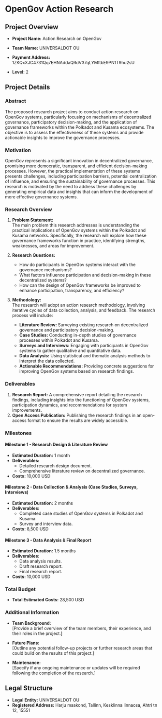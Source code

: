 # OpenGov Action Research

## Project Overview

- **Project Name:** Action Research on OpenGov

- **Team Name:** UNIVERSALDOT OU

- **Payment Address:** 1ZKQxXJC4731Qq7EHNAddaQRdV37qLYMftbE9PN1T9hu2sU

- **Level:** 2

## Project Details

### Abstract

The proposed research project aims to conduct action research on OpenGov systems, particularly focusing on mechanisms of decentralized governance, participatory decision-making, and the application of governance frameworks within the Polkadot and Kusama ecosystems. The objective is to assess the effectiveness of these systems and provide actionable insights to improve the governance processes.

### Motivation

OpenGov represents a significant innovation in decentralized governance, promising more democratic, transparent, and efficient decision-making processes. However, the practical implementation of these systems presents challenges, including participation barriers, potential centralization of influence, and ensuring the sustainability of governance processes. This research is motivated by the need to address these challenges by generating empirical data and insights that can inform the development of more effective governance systems.

### Research Overview

1. **Problem Statement:**  
   The main problem this research addresses is understanding the practical implications of OpenGov systems within the Polkadot and Kusama networks. Specifically, the research will explore how these governance frameworks function in practice, identifying strengths, weaknesses, and areas for improvement.

2. **Research Questions:**  
   - How do participants in OpenGov systems interact with the governance mechanisms?
   - What factors influence participation and decision-making in these decentralized systems?
   - How can the design of OpenGov frameworks be improved to enhance participation, transparency, and efficiency?

3. **Methodology:**  
   The research will adopt an action research methodology, involving iterative cycles of data collection, analysis, and feedback. The research process will include:
   - **Literature Review:** Surveying existing research on decentralized governance and participatory decision-making.
   - **Case Studies:** Conducting in-depth studies of governance processes within Polkadot and Kusama.
   - **Surveys and Interviews:** Engaging with participants in OpenGov systems to gather qualitative and quantitative data.
   - **Data Analysis:** Using statistical and thematic analysis methods to interpret the data collected.
   - **Actionable Recommendations:** Providing concrete suggestions for improving OpenGov systems based on research findings.

### Deliverables

1. **Research Report:** A comprehensive report detailing the research findings, including insights into the functioning of OpenGov systems, participation dynamics, and recommendations for system improvements.
2. **Open Access Publication:** Publishing the research findings in an open-access format to ensure the results are widely accessible.

### Milestones

#### Milestone 1 - Research Design & Literature Review

- **Estimated Duration:** 1 month
- **Deliverables:**
  - Detailed research design document.
  - Comprehensive literature review on decentralized governance.
- **Costs:** 10,000 USD

#### Milestone 2 - Data Collection & Analysis (Case Studies, Surveys, Interviews)

- **Estimated Duration:** 2 months
- **Deliverables:**
  - Completed case studies of OpenGov systems in Polkadot and Kusama.
  - Survey and interview data.
- **Costs:** 8,500 USD

#### Milestone 3 - Data Analysis & Final Report 

- **Estimated Duration:** 1.5 months
- **Deliverables:**
  - Data analysis results.
  - Draft research report.
  - Final research report.
- **Costs:** 10,000 USD


### Total Budget

- **Total Estimated Costs:** 28,500 USD

### Additional Information

- **Team Background:**  
  [Provide a brief overview of the team members, their experience, and their roles in the project.]

- **Future Plans:**  
  [Outline any potential follow-up projects or further research areas that could build on the results of this project.]

- **Maintenance:**  
  [Specify if any ongoing maintenance or updates will be required following the completion of the research.]

## Legal Structure

- **Legal Entity:** UNIVERSALDOT OU
- **Registered Address:** Harju maakond, Tallinn, Kesklinna linnaosa, Ahtri tn 12, 15551

